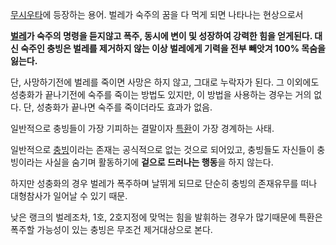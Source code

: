 [무시우타](%EB%AC%B4%EC%8B%9C%EC%9A%B0%ED%83%80.md)에 등장하는 용어. 벌레가 숙주의 꿈을 다 먹게
되면 나타나는 현상으로서

**[벌레](%EB%B2%8C%EB%A0%88.md)가 숙주의 명령을 듣지않고 폭주, 동시에 변이 및 성장하여 강력한 힘을 얻게된다. 대신 숙주인 충빙은 벌레를 제거하지 않는 이상 벌레에게 기력을 전부 빼앗겨 100% 목숨을 잃는다.**

단, 사망하기전에 벌레를 죽이면 사망은 하지 않고, 그대로 누락자가 된다. 그 이외에도 성충화가 끝나기전에 숙주를 죽이는 방법도 있지만, 이
방법을 사용하는 경우는 거의 없다. 단, 성충화가 끝나면 숙주를 죽이더라도 효과가 없음.  

일반적으로 충빙들이 가장 기피하는 결말이자 [특환](%ED%8A%B9%ED%99%98.md)이 가장 경계하는 사태.

일반적으로 [충빙](%EC%B6%A9%EB%B9%99.md)이라는 존재는 공식적으로 없는 것으로 되어있고, 충빙들도 자신들이 충빙이라는
사실을 숨기며 활동하기에 **겉으로 드러나는 행동**을 하지 않는다.

하지만 성충화의 경우 벌레가 폭주하며 날뛰게 되므로 단순히 충빙의 존재유무를 떠나 대형참사가 일어날 수 있기 때문.  

낮은 랭크의 벌레조차, 1호, 2호지정에 맞먹는 힘을 발휘하는 경우가 많기때문에 특환은 폭주할 가능성이 있는 충빙은 무조건 제거대상으로
본다.  

